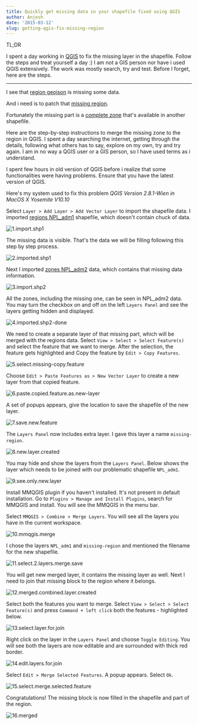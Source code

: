 ```yaml
---
title: Quickly get missing data in your shapefile fixed using QGIS
author: Anjesh
date: '2015-03-12'
slug: getting-qgis-fix-missing-region
---
```


TL;DR

I spent a day working in [QGIS](http://www.qgis.org/) to fix the missing layer in the shapefile. Follow the steps and treat yourself a day :) I am not a GIS person nor have i used QGIS extensively. The work was mostly search, try and test. Before I forget, here are the steps. 

<hr>

I see that [region geojson](https://github.com/anjesh/NepalMaps/blob/4a97f8a1d3d4dcfe4ef437b12294743f598194a2/geojson/regions.json) is missing some data.

<script src="https://embed.github.com/view/geojson/anjesh/NepalMaps/4a97f8a1d3d4dcfe4ef437b12294743f598194a2/geojson/regions.json"></script>

And i need is to patch that [missing region](https://github.com/anjesh/NepalMaps/blob/master/geojson/regions.json).

<script src="https://embed.github.com/view/geojson/anjesh/NepalMaps/master/geojson/regions.json"></script>

Fortunately the missing part is a [complete zone](https://github.com/anjesh/NepalMaps/blob/master/geojson/zones.json) that's available in another shapefile.

<script src="https://embed.github.com/view/geojson/anjesh/NepalMaps/master/geojson/zones.json"></script>

Here are the step-by-step instructions to merge the missing zone to the region in QGIS. I spent a day searching the internet, getting through the details, following what others has to say, explore on my own, try and try again. I am in no way a QGIS user or a GIS person, so I have used terms as i understand. 

I spent few hours in old version of QGIS before i realize that some functionalities were having problems. Ensure that you have the latest version of QGIS. 

Here's my system used to fix this problem *QGIS Version 2.8.1-Wien in MacOS X Yosemite V10.10*


Select `Layer > Add Layer > Add Vector Layer` to import the shapefile data. I imported [regions NPL_adm1](https://github.com/anjesh/NepalMaps/blob/master/baselayers/NPL_adm/NPL_adm1.shp) shapefile, which doesn't contain chuck of data.

![1.import.shp1](/post/2015-03-12-qgix-fix-missing-region/1.import.shp1.png "1.import.shp1")

The missing data is visible. That's the data we will be filling following this step by step process.

![2.imported.shp1](/post/2015-03-12-qgix-fix-missing-region/2.imported.shp1.png "2.imported.shp1")

Next I imported [zones NPL_adm2](https://github.com/anjesh/NepalMaps/blob/master/baselayers/NPL_adm/NPL_adm2.shp) data, which contains that missing data information.

![3.import.shp2](/post/2015-03-12-qgix-fix-missing-region/3.import.shp2.png "3.import.shp2")

All the zones, including the missing one, can be seen in NPL_adm2 data. You may turn the checkbox on and off on the left `Layers Panel` and see the layers getting hidden and displayed. 

![4.imported.shp2-done](/post/2015-03-12-qgix-fix-missing-region/4.imported.shp2-done.png "4.imported.shp2-done")

We need to create a separate layer of that missing part, which will be merged with the regions data. Select `View > Select > Select Feature(s)` and select the feature that we want to merge. After the selection, the feature gets highlighted and Copy the feature by `Edit > Copy Features`.

![5.select.missing-copy.feature](/post/2015-03-12-qgix-fix-missing-region/5.select.missing-copy.feature.png "5.select.missing-copy.feature")

Choose `Edit > Paste Features as > New Vector Layer` to create a new layer from that copied feature.

![6.paste.copied.feature.as.new-layer](/post/2015-03-12-qgix-fix-missing-region/6.paste.copied.feature.as.new-layer.png "6.paste.copied.feature.as.new-layer")

A set of popups appears, give the location to save the shapefile of the new layer.

![7.save.new.feature](/post/2015-03-12-qgix-fix-missing-region/7.save.new.feature.png "7.save.new.feature")

The `Layers Panel` now includes extra layer. I gave this layer a name `missing-region`.

![8.new.layer.created](/post/2015-03-12-qgix-fix-missing-region/8.new.layer.created.png "8.new.layer.created")

You may hide and show the layers from the `Layers Panel`. Below shows the layer which needs to be joined with our problematic shapefile `NPL_adm1`.

![9.see.only.new.layer](/post/2015-03-12-qgix-fix-missing-region/9.see.only.new.layer.png "9.see.only.new.layer")

Install MMQGIS plugin if you haven't installed. It's not present in default installation. Go to `Plugins > Manage and Install Plugins`, search for MMQGIS and install. You will see the MMQGIS in the menu bar. 

Select `MMQGIS > Combine > Merge Layers`. You will see all the layers you have in the current workspace. 

![10.mmqgis.merge](/post/2015-03-12-qgix-fix-missing-region/10.mmqgis.merge.png "10.mmqgis.merge")

I chose the layers `NPL_adm1` and `missing-region` and mentioned the filename for the new shapefile. 

![11.select.2.layers.merge.save](/post/2015-03-12-qgix-fix-missing-region/11.select.2.layers.merge.save.png "11.select.2.layers.merge.save")

You will get new merged layer, it contains the missing layer as well. Next I need to join that missing block to the region where it belongs. 

![12.merged.combined.layer.created](/post/2015-03-12-qgix-fix-missing-region/12.merged.combined.layer.created.png "12.merged.combined.layer.created")

Select both the features you want to merge. Select `View > Select > Select Feature(s)` and press `Command + left click` both the features - highlighted below. 

![13.select.layer.for.join](/post/2015-03-12-qgix-fix-missing-region/13.select.layer.for.join.png "13.select.layer.for.join")

Right click on the layer in the `Layers Panel` and choose `Toggle Editing`. You will see both the layers are now editable and are surrounded with thick red border.

![14.edit.layers.for.join](/post/2015-03-12-qgix-fix-missing-region/14.edit.layers.for.join.png "14.edit.layers.for.join")

Select `Edit > Merge Selected Features`. A popup appears. Select `Ok`.

![15.select.merge.selected.feature](/post/2015-03-12-qgix-fix-missing-region/15.select.merge.selected.feature.png "15.select.merge.selected.feature")

Congratulations! The missing block is now filled in the shapefile and part of the region. 

![16.merged](/post/2015-03-12-qgix-fix-missing-region/16.merged.png "16.merged")

